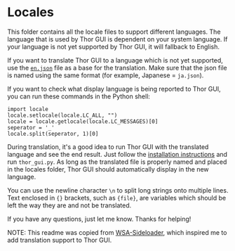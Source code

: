 # Locales
This folder contains all the locale files to support different languages. The language that is used by Thor GUI is dependent on your system language. If your language is not yet supported by Thor GUI, it will fallback to English.

If you want to translate Thor GUI to a language which is not yet supported, use the [`en.json`](https://github.com/ethical-haquer/Thor_GUI/blob/main/locales/en.json) file as a base for the translation.
Make sure that the json file is named using the same format (for example, Japanese = `ja.json`).

If you want to check what display language is being reported to Thor GUI, you can run these commands in the Python shell:

```
import locale
locale.setlocale(locale.LC_ALL, "")
locale = locale.getlocale(locale.LC_MESSAGES)[0]
seperator = '_'
locale.split(seperator, 1)[0]
```

During translation, it's a good idea to run Thor GUI with the translated language and see the end result. Just follow the [installation instructions](https://github.com/ethical-haquer/Thor_GUI?tab=readme-ov-file#installation) and run `thor_gui.py`. As long as the translated file is properly named and placed in the locales folder, Thor GUI should automatically display in the new language.

You can use the newline character `\n` to split long strings onto multiple lines. Text enclosed in `{}` brackets, such as `{file}`, are variables which should be left the way they are and not be translated.

If you have any questions, just let me know. Thanks for helping!

NOTE: This readme was copied from [WSA-Sideloader](https://github.com/infinitepower18/WSA-Sideloader/blob/main/locales/README.md), which inspired me to add translation support to Thor GUI.
